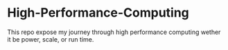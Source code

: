 # High-Performance-Computing
This repo expose my journey through high performance computing wether it be power, scale, or run time. 
